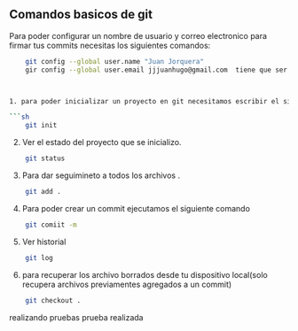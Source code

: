 ## Comandos basicos de git

Para poder configurar un nombre de usuario y correo electronico para firmar tus commits necesitas
los siguientes comandos:

```sh
    git config --global user.name "Juan Jorquera"
    gir config --global user.email jjjuanhugo@gmail.com  tiene que ser un usuario creado en github.



1. para poder inicializar un proyecto en git necesitamos escribir el siguiente comando.

```sh
    git init
```

2. Ver el estado del proyecto que se inicializo.

```sh
    git status
```

3. Para dar seguimineto a todos los archivos .

```sh
    git add .
```

4. Para poder crear un commit ejecutamos el siguiente comando

```sh
    git comiit -m
```

5. Ver historial

```sh
    git log
```
6. para recuperar los archivo borrados desde tu dispositivo local(solo recupera archivos previamentes agregados a un commit)

```sh
    git checkout .
```
realizando pruebas
prueba realizada
    


